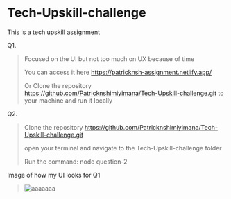 # Tech-Upskill-challenge
This is a tech upskill assignment

Q1.
> Focused on the UI but not too much on UX because of time
> 
> You can access it here https://patricknsh-assignment.netlify.app/
> 
> Or Clone the repository https://github.com/Patricknshimiyimana/Tech-Upskill-challenge.git to your machine and run it locally

Q2. 
> Clone the repository https://github.com/Patricknshimiyimana/Tech-Upskill-challenge.git
> 
> open your terminal and navigate to the Tech-Upskill-challenge folder
> 
> Run the command: node question-2


Image of how my UI looks for Q1
> ![aaaaaaa](https://user-images.githubusercontent.com/73250459/166436738-fce22832-44ec-4ec4-ac37-9d38c28c5699.PNG)

